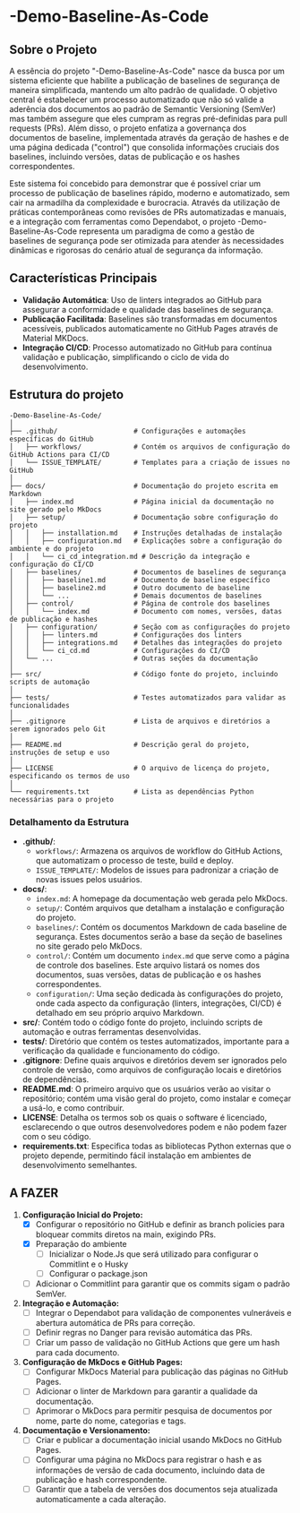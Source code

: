 # -Demo-Baseline-As-Code

## Sobre o Projeto

A essência do projeto "-Demo-Baseline-As-Code" nasce da busca por um sistema eficiente que habilite a publicação de baselines de segurança de maneira simplificada, mantendo um alto padrão de qualidade. O objetivo central é estabelecer um processo automatizado que não só valide a aderência dos documentos ao padrão de Semantic Versioning (SemVer) mas também assegure que eles cumpram as regras pré-definidas para pull requests (PRs). Além disso, o projeto enfatiza a governança dos documentos de baseline, implementada através da geração de hashes e de uma página dedicada ("control") que consolida informações cruciais dos baselines, incluindo versões, datas de publicação e os hashes correspondentes.

Este sistema foi concebido para demonstrar que é possível criar um processo de publicação de baselines rápido, moderno e automatizado, sem cair na armadilha da complexidade e burocracia. Através da utilização de práticas contemporâneas como revisões de PRs automatizadas e manuais, e a integração com ferramentas como Dependabot, o projeto -Demo-Baseline-As-Code representa um paradigma de como a gestão de baselines de segurança pode ser otimizada para atender às necessidades dinâmicas e rigorosas do cenário atual de segurança da informação.

## Características Principais

- **Validação Automática**: Uso de linters integrados ao GitHub para assegurar a conformidade e qualidade das baselines de segurança.
- **Publicação Facilitada**: Baselines são transformadas em documentos acessíveis, publicados automaticamente no GitHub Pages através de Material MKDocs.
- **Integração CI/CD**: Processo automatizado no GitHub para contínua validação e publicação, simplificando o ciclo de vida do desenvolvimento.

## Estrutura do projeto

```plaintext
-Demo-Baseline-As-Code/
│
├── .github/                   # Configurações e automações específicas do GitHub
│   ├── workflows/             # Contém os arquivos de configuração do GitHub Actions para CI/CD
│   └── ISSUE_TEMPLATE/        # Templates para a criação de issues no GitHub
│
├── docs/                      # Documentação do projeto escrita em Markdown
│   ├── index.md               # Página inicial da documentação no site gerado pelo MkDocs
│   ├── setup/                 # Documentação sobre configuração do projeto
│   │   ├── installation.md    # Instruções detalhadas de instalação
│   │   ├── configuration.md   # Explicações sobre a configuração do ambiente e do projeto
│   │   └── ci_cd_integration.md # Descrição da integração e configuração do CI/CD
│   ├── baselines/             # Documentos de baselines de segurança
│   │   ├── baseline1.md       # Documento de baseline específico
│   │   ├── baseline2.md       # Outro documento de baseline
│   │   └── ...                # Demais documentos de baselines
│   ├── control/               # Página de controle dos baselines
│   │   └── index.md           # Documento com nomes, versões, datas de publicação e hashes
│   ├── configuration/         # Seção com as configurações do projeto
│   │   ├── linters.md         # Configurações dos linters
│   │   ├── integrations.md    # Detalhes das integrações do projeto
│   │   └── ci_cd.md           # Configurações do CI/CD
│   └── ...                    # Outras seções da documentação
│
├── src/                       # Código fonte do projeto, incluindo scripts de automação
│
├── tests/                     # Testes automatizados para validar as funcionalidades
│
├── .gitignore                 # Lista de arquivos e diretórios a serem ignorados pelo Git
│
├── README.md                  # Descrição geral do projeto, instruções de setup e uso
│
├── LICENSE                    # O arquivo de licença do projeto, especificando os termos de uso
│
└── requirements.txt           # Lista as dependências Python necessárias para o projeto
```

### Detalhamento da Estrutura

- **.github/**:
  - `workflows/`: Armazena os arquivos de workflow do GitHub Actions, que automatizam o processo de teste, build e deploy.
  - `ISSUE_TEMPLATE/`: Modelos de issues para padronizar a criação de novas issues pelos usuários.
- **docs/**:
  - `index.md`: A homepage da documentação web gerada pelo MkDocs.
  - `setup/`: Contém arquivos que detalham a instalação e configuração do projeto.
  - `baselines/`: Contém os documentos Markdown de cada baseline de segurança. Estes documentos serão a base da seção de baselines no site gerado pelo MkDocs.
  - `control/`: Contém um documento `index.md` que serve como a página de controle dos baselines. Este arquivo listará os nomes dos documentos, suas versões, datas de publicação e os hashes correspondentes.
  - `configuration/`: Uma seção dedicada às configurações do projeto, onde cada aspecto da configuração (linters, integrações, CI/CD) é detalhado em seu próprio arquivo Markdown.
- **src/**: Contém todo o código fonte do projeto, incluindo scripts de automação e outras ferramentas desenvolvidas.
- **tests/**: Diretório que contém os testes automatizados, importante para a verificação da qualidade e funcionamento do código.
- **.gitignore**: Define quais arquivos e diretórios devem ser ignorados pelo controle de versão, como arquivos de configuração locais e diretórios de dependências.
- **README.md**: O primeiro arquivo que os usuários verão ao visitar o repositório; contém uma visão geral do projeto, como instalar e começar a usá-lo, e como contribuir.
- **LICENSE**: Detalha os termos sob os quais o software é licenciado, esclarecendo o que outros desenvolvedores podem e não podem fazer com o seu código.
- **requirements.txt**: Especifica todas as bibliotecas Python externas que o projeto depende, permitindo fácil instalação em ambientes de desenvolvimento semelhantes.

## A FAZER

1. **Configuração Inicial do Projeto:**
   - [X] Configurar o repositório no GitHub e definir as branch policies para bloquear commits diretos na main, exigindo PRs.
   - [X] Preparação do ambiente
       - [ ] Inicializar o Node.Js que será utilizado para configurar o Commitlint e o Husky
       - [ ] Configurar o package.json
   - [ ] Adicionar o Commitlint para garantir que os commits sigam o padrão SemVer.

2. **Integração e Automação:**
   - [ ] Integrar o Dependabot para validação de componentes vulneráveis e abertura automática de PRs para correção.
   - [ ] Definir regras no Danger para revisão automática das PRs.
   - [ ] Criar um passo de validação no GitHub Actions que gere um hash para cada documento.

3. **Configuração de MkDocs e GitHub Pages:**
   - [ ] Configurar MkDocs Material para publicação das páginas no GitHub Pages.
   - [ ] Adicionar o linter de Markdown para garantir a qualidade da documentação.
   - [ ] Aprimorar o MkDocs para permitir pesquisa de documentos por nome, parte do nome, categorias e tags.

4. **Documentação e Versionamento:**
   - [ ] Criar e publicar a documentação inicial usando MkDocs no GitHub Pages.
   - [ ] Configurar uma página no MkDocs para registrar o hash e as informações de versão de cada documento, incluindo data de publicação e hash correspondente.
   - [ ] Garantir que a tabela de versões dos documentos seja atualizada automaticamente a cada alteração.
